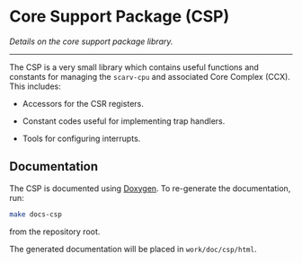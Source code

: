 
# Core Support Package (CSP)

*Details on the core support package library.*

---

The CSP is a very small library which contains useful functions and
constants for managing the `scarv-cpu` and associated Core Complex (CCX).
This includes:

- Accessors for the CSR registers.

- Constant codes useful for implementing trap handlers.

- Tools for configuring interrupts.

## Documentation

The CSP is documented using [Doxygen](https://www.doxygen.nl).
To re-generate the documentation, run:
```sh
make docs-csp
```
from the repository root.

The generated documentation will be placed in `work/doc/csp/html`.

